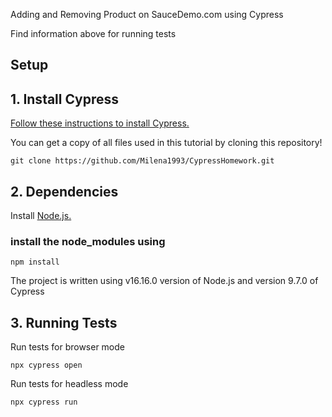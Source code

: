 Adding and Removing Product on SauceDemo.com using Cypress

Find information above for running tests
## Setup

## 1. Install Cypress

[Follow these instructions to install Cypress.](https://on.cypress.io/installing-cypress)


You can get a copy of all files used in this tutorial by cloning this repository!

```shell
git clone https://github.com/Milena1993/CypressHomework.git
```

## 2. Dependencies

Install [Node.js.](https://nodejs.org/en/)
### install the node_modules using
 ```shell
npm install
 ```
 The project is written using v16.16.0 version of Node.js and version 9.7.0 of Cypress

  
## 3. Running Tests
Run tests for browser mode
 ```shell
npx cypress open
 ```
Run tests for headless mode 
 ```shell
npx cypress run
 ```

